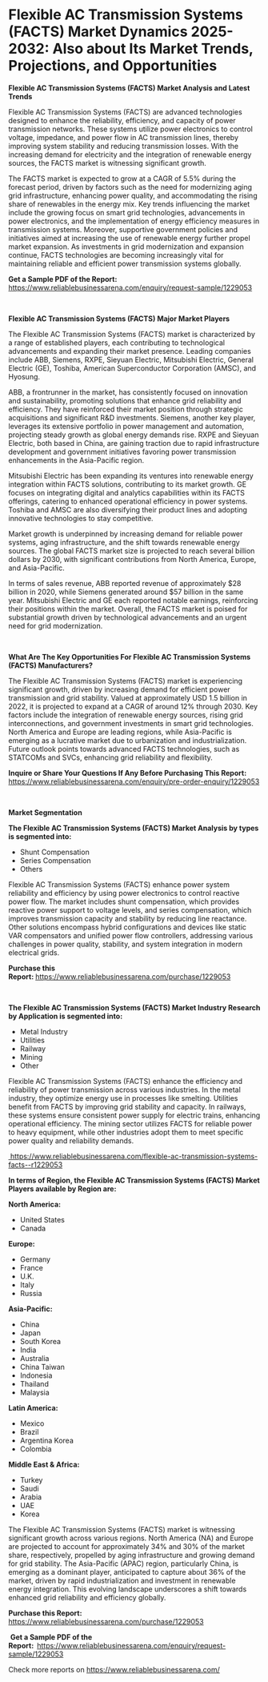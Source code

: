 <p><h1>Flexible AC Transmission Systems (FACTS) Market Dynamics 2025-2032: Also about Its Market Trends, Projections, and Opportunities</h1></p><p><strong>Flexible AC Transmission Systems (FACTS) Market Analysis and Latest Trends</strong></p>
<p><p>Flexible AC Transmission Systems (FACTS) are advanced technologies designed to enhance the reliability, efficiency, and capacity of power transmission networks. These systems utilize power electronics to control voltage, impedance, and power flow in AC transmission lines, thereby improving system stability and reducing transmission losses. With the increasing demand for electricity and the integration of renewable energy sources, the FACTS market is witnessing significant growth.</p><p>The FACTS market is expected to grow at a CAGR of 5.5% during the forecast period, driven by factors such as the need for modernizing aging grid infrastructure, enhancing power quality, and accommodating the rising share of renewables in the energy mix. Key trends influencing the market include the growing focus on smart grid technologies, advancements in power electronics, and the implementation of energy efficiency measures in transmission systems. Moreover, supportive government policies and initiatives aimed at increasing the use of renewable energy further propel market expansion. As investments in grid modernization and expansion continue, FACTS technologies are becoming increasingly vital for maintaining reliable and efficient power transmission systems globally.</p></p>
<p><strong>Get a Sample PDF of the Report:&nbsp;</strong> <a href="https://www.reliablebusinessarena.com/enquiry/request-sample/1229053?utm_campaign=2095&utm_medium=2&utm_source=Github&utm_content=ia&utm_term=27022025&utm_id=flexible-ac-transmission-systems-facts">https://www.reliablebusinessarena.com/enquiry/request-sample/1229053</a></p>
<p>&nbsp;</p>
<p><strong>Flexible AC Transmission Systems (FACTS) Major Market Players</strong></p>
<p><p>The Flexible AC Transmission Systems (FACTS) market is characterized by a range of established players, each contributing to technological advancements and expanding their market presence. Leading companies include ABB, Siemens, RXPE, Sieyuan Electric, Mitsubishi Electric, General Electric (GE), Toshiba, American Superconductor Corporation (AMSC), and Hyosung.</p><p>ABB, a frontrunner in the market, has consistently focused on innovation and sustainability, promoting solutions that enhance grid reliability and efficiency. They have reinforced their market position through strategic acquisitions and significant R&D investments. Siemens, another key player, leverages its extensive portfolio in power management and automation, projecting steady growth as global energy demands rise. RXPE and Sieyuan Electric, both based in China, are gaining traction due to rapid infrastructure development and government initiatives favoring power transmission enhancements in the Asia-Pacific region.</p><p>Mitsubishi Electric has been expanding its ventures into renewable energy integration within FACTS solutions, contributing to its market growth. GE focuses on integrating digital and analytics capabilities within its FACTS offerings, catering to enhanced operational efficiency in power systems. Toshiba and AMSC are also diversifying their product lines and adopting innovative technologies to stay competitive.</p><p>Market growth is underpinned by increasing demand for reliable power systems, aging infrastructure, and the shift towards renewable energy sources. The global FACTS market size is projected to reach several billion dollars by 2030, with significant contributions from North America, Europe, and Asia-Pacific.</p><p>In terms of sales revenue, ABB reported revenue of approximately $28 billion in 2020, while Siemens generated around $57 billion in the same year. Mitsubishi Electric and GE each reported notable earnings, reinforcing their positions within the market. Overall, the FACTS market is poised for substantial growth driven by technological advancements and an urgent need for grid modernization.</p></p>
<p>&nbsp;</p>
<p><strong>What Are The Key Opportunities For Flexible AC Transmission Systems (FACTS) Manufacturers?</strong></p>
<p><p>The Flexible AC Transmission Systems (FACTS) market is experiencing significant growth, driven by increasing demand for efficient power transmission and grid stability. Valued at approximately USD 1.5 billion in 2022, it is projected to expand at a CAGR of around 12% through 2030. Key factors include the integration of renewable energy sources, rising grid interconnections, and government investments in smart grid technologies. North America and Europe are leading regions, while Asia-Pacific is emerging as a lucrative market due to urbanization and industrialization. Future outlook points towards advanced FACTS technologies, such as STATCOMs and SVCs, enhancing grid reliability and flexibility.</p></p>
<p><strong>Inquire or Share Your Questions If Any Before Purchasing This Report:</strong> <a href="https://www.reliablebusinessarena.com/enquiry/pre-order-enquiry/1229053?utm_campaign=2095&utm_medium=2&utm_source=Github&utm_content=ia&utm_term=27022025&utm_id=flexible-ac-transmission-systems-facts">https://www.reliablebusinessarena.com/enquiry/pre-order-enquiry/1229053</a></p>
<p>&nbsp;</p>
<p><strong>Market Segmentation</strong></p>
<p><strong>The Flexible AC Transmission Systems (FACTS) Market Analysis by types is segmented into:</strong></p>
<p><ul><li>Shunt Compensation</li><li>Series Compensation</li><li>Others</li></ul></p>
<p><p>Flexible AC Transmission Systems (FACTS) enhance power system reliability and efficiency by using power electronics to control reactive power flow. The market includes shunt compensation, which provides reactive power support to voltage levels, and series compensation, which improves transmission capacity and stability by reducing line reactance. Other solutions encompass hybrid configurations and devices like static VAR compensators and unified power flow controllers, addressing various challenges in power quality, stability, and system integration in modern electrical grids.</p></p>
<p><strong>Purchase this Report:&nbsp;</strong><a href="https://www.reliablebusinessarena.com/purchase/1229053?utm_campaign=2095&utm_medium=2&utm_source=Github&utm_content=ia&utm_term=27022025&utm_id=flexible-ac-transmission-systems-facts">https://www.reliablebusinessarena.com/purchase/1229053</a></p>
<p>&nbsp;</p>
<p><strong>The Flexible AC Transmission Systems (FACTS) Market Industry Research by Application is segmented into:</strong></p>
<p><ul><li>Metal Industry</li><li>Utilities</li><li>Railway</li><li>Mining</li><li>Other</li></ul></p>
<p><p>Flexible AC Transmission Systems (FACTS) enhance the efficiency and reliability of power transmission across various industries. In the metal industry, they optimize energy use in processes like smelting. Utilities benefit from FACTS by improving grid stability and capacity. In railways, these systems ensure consistent power supply for electric trains, enhancing operational efficiency. The mining sector utilizes FACTS for reliable power to heavy equipment, while other industries adopt them to meet specific power quality and reliability demands.</p></p>
<p><a href="https://www.reliablebusinessarena.com/flexible-ac-transmission-systems-facts--r1229053?utm_campaign=2095&utm_medium=2&utm_source=Github&utm_content=ia&utm_term=27022025&utm_id=flexible-ac-transmission-systems-facts">&nbsp;https://www.reliablebusinessarena.com/flexible-ac-transmission-systems-facts--r1229053</a></p>
<p><strong>In terms of Region, the Flexible AC Transmission Systems (FACTS) Market Players available by Region are:</strong></p>
<p>
    <p> <strong> North America: </strong>
        <ul>
            <li>United States</li>
            <li>Canada</li>
        </ul>
        </p> 
    <p> <strong> Europe: </strong>
        <ul>
            <li>Germany</li>
            <li>France</li>
            <li>U.K.</li>
            <li>Italy</li>
            <li>Russia</li>
        </ul>
        </p> 
    <p> <strong> Asia-Pacific: </strong>
        <ul>
            <li>China</li>
            <li>Japan</li>
            <li>South Korea</li>
            <li>India</li>
            <li>Australia</li>
            <li>China Taiwan</li>
            <li>Indonesia</li>
            <li>Thailand</li>
            <li>Malaysia</li>
        </ul>
        </p> 
    <p> <strong> Latin America: </strong>
        <ul>
            <li>Mexico</li>
            <li>Brazil</li>
            <li>Argentina Korea</li>
            <li>Colombia</li>
        </ul>
        </p> 
    <p> <strong> Middle East & Africa: </strong>
        <ul>
            <li>Turkey</li>
            <li>Saudi</li>
            <li>Arabia</li>
            <li>UAE</li>
            <li>Korea</li>
        </ul>
    </p>
    </p>
<p><p>The Flexible AC Transmission Systems (FACTS) market is witnessing significant growth across various regions. North America (NA) and Europe are projected to account for approximately 34% and 30% of the market share, respectively, propelled by aging infrastructure and growing demand for grid stability. The Asia-Pacific (APAC) region, particularly China, is emerging as a dominant player, anticipated to capture about 36% of the market, driven by rapid industrialization and investment in renewable energy integration. This evolving landscape underscores a shift towards enhanced grid reliability and efficiency globally.</p></p>
<p><strong>Purchase this Report: </strong><a href="https://www.reliablebusinessarena.com/purchase/1229053?utm_campaign=2095&utm_medium=2&utm_source=Github&utm_content=ia&utm_term=27022025&utm_id=flexible-ac-transmission-systems-facts">https://www.reliablebusinessarena.com/purchase/1229053</a></p>
<p>&nbsp;<strong>Get a Sample PDF of the Report:&nbsp;&nbsp;</strong><a href="https://www.reliablebusinessarena.com/enquiry/request-sample/1229053?utm_campaign=2095&utm_medium=2&utm_source=Github&utm_content=ia&utm_term=27022025&utm_id=flexible-ac-transmission-systems-facts">https://www.reliablebusinessarena.com/enquiry/request-sample/1229053</a></p>
<p><strong></strong></p>
<p>Check more reports on <a href="https://www.reliablebusinessarena.com/?utm_campaign=2095&utm_medium=2&utm_source=Github&utm_content=ia&utm_term=27022025&utm_id=flexible-ac-transmission-systems-facts">https://www.reliablebusinessarena.com/</a></p>